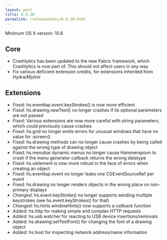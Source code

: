 ```yaml
---
layout: post
title: 0.9.30
permalink: /releasenotes/0.9.30.html
---
```


Minimum OS X version: 10.8

## Core
 * Crashlytics has been updated to the new Fabric framework, which Crashlytics is now part of. This should not affect users in any way
 * Fix various deficient extension credits, for extensions inherited from Hydra/Mjolnir

## Extensions
 * *Fixed*: hs.eventtap.event.keyStrokes() is now more efficient
 * *Fixed*: hs.drawing.newText() no longer crashes if its optional parameters are not passed
 * *Fixed*: Various extensions are now more careful with string parameters, which could previously cause crashes
 * *Fixed*: hs.grid no longer emits errors for unusual windows that have no value for :screen()
 * *Fixed*: hs.drawing methods can no longer cause crashes by being called against the wrong type of drawing object
 * *Fixed*: hs.menubar dynamic menus no longer cause Hammerspoon to crash if the menu generator callback returns the wrong datatype
 * *Fixed*: hs.uielement is now more robust in the face of errors when creating an object
 * *Fixed*: hs.eventtap.event no longer leaks one CGEventSourceRef per event
 * *Fixed*: hs.drawing no longer renders objects in the wrong place on non-primary displays
 * *Changed*: hs.event.keyStroke() no longer supports sending multiple keystrokes (see hs.event.keyStrokes() for that)
 * *Changed*: hs.hints.windowHints() now supports a callback function
 * *Added*: hs.http for making simple and complex HTTP requests
 * *Added*: hs.usb.watcher for reacting to USB device insertions/removals
 * *Added*: hs.drawing:setTextFont() for changing the font of a drawing object
 * *Added*: hs.host for inspecting network address/name information
